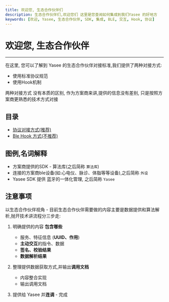 ```yaml
---
title: 欢迎您, 生态合作伙伴们
description: 生态合作伙伴们,欢迎您们 这里是您查阅如何集成到我们Yasee 的好地方
keywords: [欢迎, Yasee, 生态合作伙伴, SDK, 集成, BLE, 交互, Hook, 协议]
---
```


# 欢迎您, 生态合作伙伴
--- 

在这里, 您可以了解到 Yasee 的生态合作伙伴对接标准,我们提供了两种对接方式:
- 使用标准协议规范
- 使用Hook机制

两种对接方式 没有本质的区别, 作为方案商来讲,提供的信息没有差别, 
只是按照方案商更熟悉的技术方式对接

## 目录

- [协议对接方式(推荐)](third/ble_protol.md)
- [Ble Hook 方式(不推荐)](third/ble_hook.md)

## 图例,名词解释 
- 方案商提供的SDK - 算法库(之后简称 `算法库`)
- 连接的方案商ble设备(如:心电仪、脉诊、体脂等等设备),之后简称 `外设`
- Yasee SDK 提供 蓝牙的一体化管理, 之后简称 `Yasee`


## 注意事项
以生态合作伙伴视角 - 目前生态合作伙伴需要做的内容主要是数据提供和算法解析,抛开技术讲流程分三步走:
1. 明确提供的内容 **包含哪些**
    - 服务、特征信息 (**UUID、作用**)
    - **主动交互**的指令、数据
    - **签名、校验结果**
    - **数据解析结果**

2. 整理提供数据获取方式,并输出**调用文档**
    - 内容整合实现
    - 输出调用文档

3. 提供给 Yasee 并**连调** - 完成